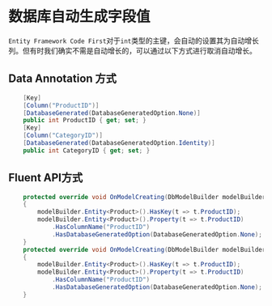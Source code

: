 # 数据库自动生成字段值

`Entity Framework Code First`对于`int`类型的主键，会自动的设置其为自动增长列。但有时我们确实不需是自动增长的，可以通过以下方式进行取消自动增长。

## Data Annotation 方式

```csharp
    [Key]
    [Column("ProductID")]
    [DatabaseGenerated(DatabaseGeneratedOption.None)]
    public int ProductID { get; set; }
    [Key]
    [Column("CategoryID")]
    [DatabaseGenerated(DatabaseGeneratedOption.Identity)]
    public int CategoryID { get; set; }
```

## Fluent API方式

```csharp
    protected override void OnModelCreating(DbModelBuilder modelBuilder)
    {
        modelBuilder.Entity<Product>().HasKey(t => t.ProductID);
        modelBuilder.Entity<Product>().Property(t => t.ProductID)
            .HasColumnName("ProductID")
            .HasDatabaseGeneratedOption(DatabaseGeneratedOption.None);
    }
    protected override void OnModelCreating(DbModelBuilder modelBuilder)
    {
        modelBuilder.Entity<Product>().HasKey(t => t.ProductID);
        modelBuilder.Entity<Product>().Property(t => t.ProductID)
            .HasColumnName("ProductID")
            .HasDatabaseGeneratedOption(DatabaseGeneratedOption.None);
    }
```